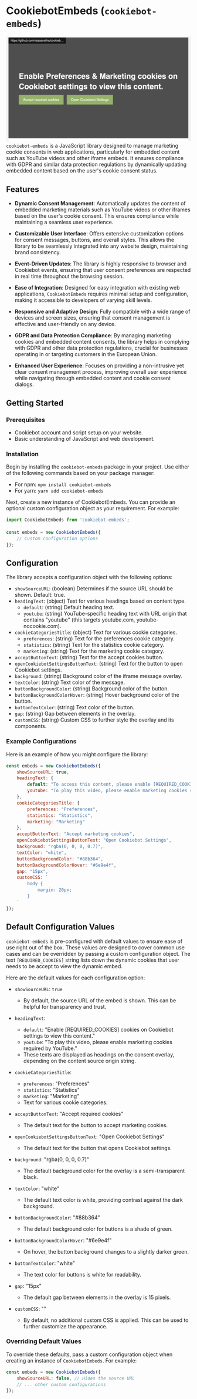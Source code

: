 # CookiebotEmbeds (`cookiebot-embeds`)

![Asking user to accept required cookies to view this sources from embeedded source within the iframe.](screenshot.png)
`cookiebot-embeds` is a JavaScript library designed to manage marketing cookie consents in web applications, particularly for embedded content such as YouTube videos and other iframe embeds. It ensures compliance with GDPR and similar data protection regulations by dynamically updating embedded content based on the user's cookie consent status.

## Features

- **Dynamic Consent Management**: Automatically updates the content of embedded marketing materials such as YouTube videos or other iframes based on the user's cookie consent. This ensures compliance while maintaining a seamless user experience.

- **Customizable User Interface**: Offers extensive customization options for consent messages, buttons, and overall styles. This allows the library to be seamlessly integrated into any website design, maintaining brand consistency.

- **Event-Driven Updates**: The library is highly responsive to browser and Cookiebot events, ensuring that user consent preferences are respected in real time throughout the browsing session.

- **Ease of Integration**: Designed for easy integration with existing web applications, `CookiebotEmbeds` requires minimal setup and configuration, making it accessible to developers of varying skill levels.

- **Responsive and Adaptive Design**: Fully compatible with a wide range of devices and screen sizes, ensuring that consent management is effective and user-friendly on any device.

- **GDPR and Data Protection Compliance**: By managing marketing cookies and embedded content consents, the library helps in complying with GDPR and other data protection regulations, crucial for businesses operating in or targeting customers in the European Union.

- **Enhanced User Experience**: Focuses on providing a non-intrusive yet clear consent management process, improving overall user experience while navigating through embedded content and cookie consent dialogs.

## Getting Started

### Prerequisites

- Cookiebot account and script setup on your website.
- Basic understanding of JavaScript and web development.

### Installation

Begin by installing the `cookiebot-embeds` package in your project. Use either of the following commands based on your package manager:
- For npm: `npm install cookiebot-embeds`
- For yarn: `yarn add cookiebot-embeds`

Next, create a new instance of CookiebotEmbeds. You can provide an optional custom configuration object as your requirement. For example:
```javascript
import CookiebotEmbeds from 'cookiebot-embeds';

const embeds = new CookiebotEmbeds({
    // Custom configuration options
});
```

## Configuration

The library accepts a configuration object with the following options:

- `showSourceURL`: (boolean) Determines if the source URL should be shown. Default: true.
- `headingText`: (object) Text for various headings based on content type.
    - `default`: (string) Default heading text.
    - `youtube`: (string) YouTube-specific heading text with URL origin that contains "youtube" (this targets youtube.com, youtube-nocookie.com).
- `cookieCategoriesTitle`: (object) Text for various cookie categories.
    - `preferences`: (string) Text for the preferences cookie category.
    - `statistics`: (string) Text for the statistics cookie category.
    - `marketing`: (string) Text for the marketing cookie category.
- `acceptButtonText`: (string) Text for the accept cookies button.
- `openCookiebotSettingsButtonText`: (string) Text for the button to open Cookiebot settings.
- `background`: (string) Background color of the iframe message overlay.
- `textColor`: (string) Text color of the message.
- `buttonBackgroundColor`: (string) Background color of the button.
- `buttonBackgroundColorHover`: (string) Hover background color of the button.
- `buttonTextColor`: (string) Text color of the button.
- `gap`: (string) Gap between elements in the overlay.
- `customCSS`: (string) Custom CSS to further style the overlay and its components.

### Example Configurations
Here is an example of how you might configure the library:
```javascript
const embeds = new CookiebotEmbeds({
    showSourceURL: true,
    headingText: {
        default: "To access this content, please enable [REQUIRED_COOKIES] cookies.",
        youtube: "To play this video, please enable marketing cookies required by YouTube."
    },
    cookieCategoriesTitle: {
        preferences: "Preferences",
        statistics: "Statistics",
        marketing: "Marketing"
    },
    acceptButtonText: "Accept marketing cookies",
    openCookiebotSettingsButtonText: "Open Cookiebot Settings",
    background: "rgba(0, 0, 0, 0.7)",
    textColor: "white",
    buttonBackgroundColor: "#88b364",
    buttonBackgroundColorHover: "#6e9e4f",
    gap: "15px",
    customCSS: `
        body {
            margin: 20px;
        }
    `
});
```

## Default Configuration Values

`cookiebot-embeds` is pre-configured with default values to ensure ease of use right out of the box. These values are designed to cover common use cases and can be overridden by passing a custom configuration object. The text `[REQUIRED_COOKIES]` string lists down the dynamic cookies that user needs to be accept to view the dynamic embed.

Here are the default values for each configuration option: 

- `showSourceURL`: `true`
  - By default, the source URL of the embed is shown. This can be helpful for transparency and trust.

- `headingText`: 
  - `default`: "Enable [REQUIRED_COOKIES] cookies on Cookiebot settings to view this content."
  - `youtube`: "To play this video, please enable marketing cookies required by YouTube."
  - These texts are displayed as headings on the consent overlay, depending on the content source origin string.

- `cookieCategoriesTitle`: 
  - `preferences`: "Preferences"
  - `statistics`: "Statistics"
  - `marketing`: "Marketing"
  - Text for various cookie categories.

- `acceptButtonText`: "Accept required cookies"
  - The default text for the button to accept marketing cookies.

- `openCookiebotSettingsButtonText`: "Open Cookiebot Settings"
  - The default text for the button that opens Cookiebot settings.

- `background`: "rgba(0, 0, 0, 0.7)"
  - The default background color for the overlay is a semi-transparent black.

- `textColor`: "white"
  - The default text color is white, providing contrast against the dark background.

- `buttonBackgroundColor`: "#88b364"
  - The default background color for buttons is a shade of green.

- `buttonBackgroundColorHover`: "#6e9e4f"
  - On hover, the button background changes to a slightly darker green.

- `buttonTextColor`: "white"
  - The text color for buttons is white for readability.

- `gap`: "15px"
  - The default gap between elements in the overlay is 15 pixels.

- `customCSS`: ""
  - By default, no additional custom CSS is applied. This can be used to further customize the appearance.

### Overriding Default Values

To override these defaults, pass a custom configuration object when creating an instance of `CookiebotEmbeds`. For example:
```javascript
const embeds = new CookiebotEmbeds({
    showSourceURL: false, // Hides the source URL
    // ... other custom configurations
});
```
